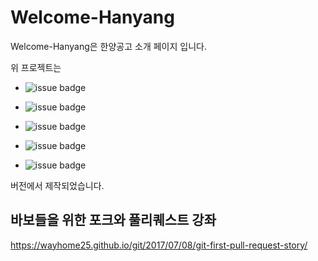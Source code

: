 # Welcome-Hanyang  

Welcome-Hanyang은 한양공고 소개 페이지 입니다.  

위 프로젝트는 
* ![issue badge](https://img.shields.io/badge/JDK-13.0.1-RED)

* ![issue badge](https://img.shields.io/badge/Tomcat-8.5-ORANGE)

* ![issue badge](https://img.shields.io/badge/Spring-3.1.1-YELLOW)

* ![issue badge](https://img.shields.io/badge/Maven-3.6.3-GREEN)

* ![issue badge](https://img.shields.io/badge/MariaDB-10.4.10-BLUE)

버전에서 제작되었습니다.

## 바보들을 위한 포크와 풀리퀘스트 강좌

https://wayhome25.github.io/git/2017/07/08/git-first-pull-request-story/
